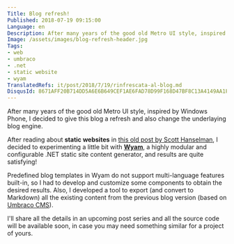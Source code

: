 ```yaml
---
Title: Blog refresh!
Published: 2018-07-19 09:15:00
Language: en
Description: After many years of the good old Metro UI style, inspired by Windows Phone, I decided to give this blog a refresh and also change the underlaying blog engine.
Image: /assets/images/blog-refresh-header.jpg
Tags:
- web
- umbraco
- .net
- static website
- wyam
TranslatedRefs: it/post/2018/7/19/rinfrescata-al-blog.md
DisqusId: 8671AFF20B714DD5A6E6B649CEF1AE6FAD78D99F168D47BF8C13A4149AA1FD84
---
```

After many years of the good old Metro UI style, inspired by Windows Phone, I decided to give this blog a refresh and also change the underlaying blog engine.

After reading about **static websites** in <a href="https://www.hanselman.com/blog/ExploringWyamANETStaticSiteContentGenerator.aspx" target="_blank">this old post by Scott Hanselman</a>, I decided to experimenting a little bit with <a href="https://wyam.io/" target="_blank">**Wyam**</a>, a highly modular and configurable .NET static site content generator, and results are quite satisfying!

Predefined blog templates in Wyam do not support multi-language features built-in, so I had to develop and customize some components to obtain the desired results. Also, I developed a tool to export (and convert to Markdown) all the existing content from the previous blog version (based on <a href="https://umbraco.com/" target="_blank">Umbraco CMS</a>).

I'll share all the details in an upcoming post series and all the source code will be available soon, in case you may need something similar for a project of yours.